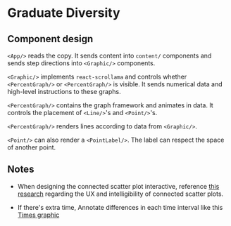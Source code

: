 # Graduate Diversity

## Component design

`<App/>` reads the copy. It sends content into `content/` components and sends step directions into `<Graphic/>` components.

`<Graphic/>` implements `react-scrollama` and controls whether `<PercentGraph/>` or `<PercentGraph/>` is visible. It sends numerical data and high-level instructions to these graphs.

`<PercentGraph/>` contains the graph framework and animates in data. It controls the placement of `<Line/>`'s and `<Point/>`'s.

`<PercentGraph/>` renders lines according to data from `<Graphic/>`.

`<Point/>` can also render a `<PointLabel/>`. The label can respect the space of another point.

## Notes

* When designing the connected scatter plot interactive, reference [this research](http://steveharoz.com/research/connected_scatterplot/) regarding the UX and intelligibility of connected scatter plots.

* If there's extra time, Annotate differences in each time interval like this [Times graphic](http://4.bp.blogspot.com/-hKr9ETXwdj4/UFjJWm7daEI/AAAAAAAAAxI/O5EMLZTu5Zw/s1600/02metrics-popup-v3.jpg)

